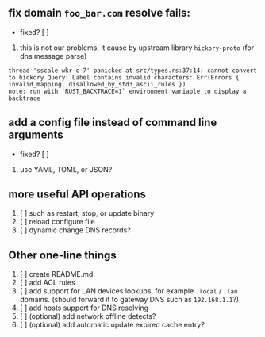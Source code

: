 ## fix domain `foo_bar.com` resolve fails:
* fixed? [ ]
1. this is not our problems, it cause by upstream library `hickory-proto` (for dns message parse)
```
thread 'sscale-wkr-c-7' panicked at src/types.rs:37:14: cannot convert to hickory Query: Label contains invalid characters: Err(Errors { invalid_mapping, disallowed_by_std3_ascii_rules })                                     note: run with `RUST_BACKTRACE=1` environment variable to display a backtrace
```

## add a config file instead of command line arguments
* fixed? [ ]
1. use YAML, TOML, or JSON?

## more useful API operations
1. [ ] such as restart, stop, or update binary
2. [ ] reload configure file
3. [ ] dynamic change DNS records?

## Other one-line things
1. [ ] create README.md
2. [ ] add ACL rules
3. [ ] add support for LAN devices lookups, for example `.local` / `.lan` domains. (should forward it to gateway DNS such as `192.168.1.1`?)
4. [ ] add hosts support for DNS resolving
5. [ ] \(optional) add network offline detects?
6. [ ] \(optional) add automatic update expired cache entry?

